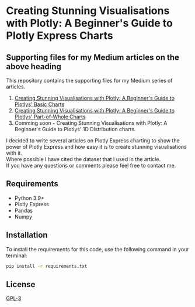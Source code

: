 # Creating Stunning Visualisations with Plotly: A Beginner's Guide to Plotly Express Charts
## Supporting files for my Medium articles on the above heading

This repository contains the supporting files for my Medium series of articles. 
1. [Creating Stunning Visualisations with Plotly: A Beginner's Guide to Plotlys' Basic Charts](https://medium.com/@twelsh37/creating-stunning-visualizations-with-plotly-a-beginners-guide-to-basic-charts-50388da332b4)
2. [Creating Stunning Visualisations with Plotly: A Beginner's Guide to Plotlys' Part-of-Whole Charts](https://medium.com/@twelsh37/creating-stunning-visualisations-with-plotly-a-beginners-guide-to-plotlys-part-of-whole-0b824f9d6cd4)
3. Comming soon - Creating Stunning Visualisations with Plotly: A Beginner's Guide to Plotlys' 1D Distribution charts.

 I decided to write several articles on Plotly Express charting to show the power of Plotly Express and how easy it is to create stunning visualisations with it.<br>
 Where possible I have cited the dataset that I used in the article. <br>If you have any questions or comments please feel free to contact me.


## Requirements
* Python 3.9+
* Plotly Express
* Pandas
* Numpy

## Installation
To install the requirements for this code, use the following command in your terminal:
```bash
pip install -r requirements.txt
```

## License
[GPL-3](https://choosealicense.com/licenses/gpl-3.0/)




